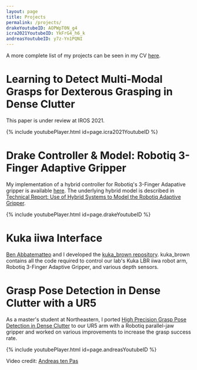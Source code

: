 ```yaml
---
layout: page
title: Projects
permalink: /projects/
drakeYoutubeID: AOPWpT0N_g4
icra2021YoutubeID: YkFrG4_h6_k
andreasYoutubeID: y7z-Yn1PQNI
---
```


A more complete list of my projects can be seen in my CV <a href="{% link /assets/files/corsaro_cv.pdf %}"> here</a>.

# Learning to Detect Multi-Modal Grasps for Dexterous Grasping in Dense Clutter

This paper is under review at IROS 2021.

{% include youtubePlayer.html id=page.icra2021YoutubeID %}

# Drake Controller & Model: Robotiq 3-Finger Adaptive Gripper

My implementation of a hybrid controller for Robotiq's 3-Finger Adapative gripper is available [here](https://github.com/mattcorsaro1/drake/tree/robotiq_3f/examples/robotiq_3f). The underlying hybrid model is described in [Technical Report: Use of Hybrid Systems to Model the Robotiq Adaptive Gripper](https://www.researchgate.net/profile/Giulia_Franchi2/publication/278158284_Use_of_Hybrid_Systems_to_model_the_RobotiQ_Adaptive_Gripper/links/557ca3a708aec87640db4f0d/Use-of-Hybrid-Systems-to-model-the-RobotiQ-Adaptive-Gripper.pdf).

{% include youtubePlayer.html id=page.drakeYoutubeID %}

# Kuka iiwa Interface

[Ben Abbatematteo](https://babbatem.github.io/) and I developed the [kuka_brown repository](https://github.com/h2r/kuka_brown). kuka_brown contains all the code required to control our lab's Kuka LBR iiwa robot arm, Robotiq 3-Finger Adaptive Gripper, and various depth sensors.

# Grasp Pose Detection in Dense Clutter with a UR5

As a master's student at Northeastern, I ported [High Precision Grasp Pose Detection in Dense Clutter](https://ieeexplore.ieee.org/abstract/document/7759114) to our UR5 arm with a Robotiq parallel-jaw gripper and worked on various improvements to increase the grasp success rate.

{% include youtubePlayer.html id=page.andreasYoutubeID %}

Video credit: [Andreas ten Pas](https://www.ccs.neu.edu/home/atp/)
